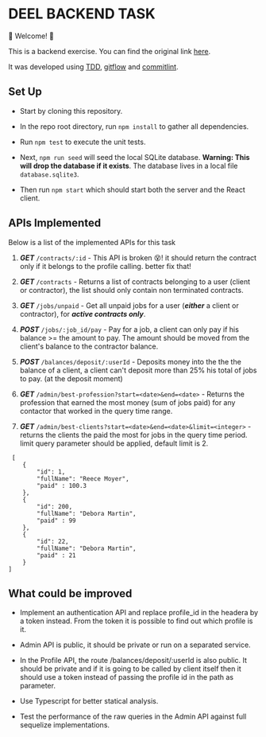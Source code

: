 # DEEL BACKEND TASK

💫 Welcome! 🎉

This is a backend exercise. You can find the original link [here](https://github.com/pcerminato/BE-Template).

It was developed using [TDD](https://en.wikipedia.org/wiki/Test-driven_development), [gitflow](https://datasift.github.io/gitflow/IntroducingGitFlow.html) and [commitlint](https://commitlint.js.org/#/).

## Set Up

  

- Start by cloning this repository.

  

- In the repo root directory, run `npm install` to gather all dependencies.

  

- Run `npm test` to execute the unit tests.

  

- Next, `npm run seed` will seed the local SQLite database. **Warning: This will drop the database if it exists**. The database lives in a local file `database.sqlite3`.

  

- Then run `npm start` which should start both the server and the React client.

  


## APIs Implemented

  

Below is a list of the implemented APIs for this task

  


1. ***GET*** `/contracts/:id` - This API is broken 😵! it should return the contract only if it belongs to the profile calling. better fix that!

1. ***GET*** `/contracts` - Returns a list of contracts belonging to a user (client or contractor), the list should only contain non terminated contracts.

1. ***GET*** `/jobs/unpaid` -  Get all unpaid jobs for a user (***either*** a client or contractor), for ***active contracts only***.

1. ***POST*** `/jobs/:job_id/pay` - Pay for a job, a client can only pay if his balance >= the amount to pay. The amount should be moved from the client's balance to the contractor balance.

1. ***POST*** `/balances/deposit/:userId` - Deposits money into the the the balance of a client, a client can't deposit more than 25% his total of jobs to pay. (at the deposit moment)

1. ***GET*** `/admin/best-profession?start=<date>&end=<date>` - Returns the profession that earned the most money (sum of jobs paid) for any contactor that worked in the query time range.

1. ***GET*** `/admin/best-clients?start=<date>&end=<date>&limit=<integer>` - returns the clients the paid the most for jobs in the query time period. limit query parameter should be applied, default limit is 2.
```
 [
    {
        "id": 1,
        "fullName": "Reece Moyer",
        "paid" : 100.3
    },
    {
        "id": 200,
        "fullName": "Debora Martin",
        "paid" : 99
    },
    {
        "id": 22,
        "fullName": "Debora Martin",
        "paid" : 21
    }
]
```

  

## What could be improved

* Implement an authentication API and replace profile_id in the headera by a token instead. From the token it is possible to find out which profile is it.

* Admin API is public, it should be private or run on a separated service.

* In the Profile API, the route /balances/deposit/:userId is also public. It should be private and if it is going to be called by client itself then it should use a token instead of passing the profile id in the path as parameter.

* Use Typescript for better statical analysis.

* Test the performance of the raw queries in the Admin API against full sequelize implementations.
